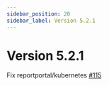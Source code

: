 ```yaml
---
sidebar_position: 20
sidebar_label: Version 5.2.1
---
```


# Version 5.2.1

Fix reportportal/kubernetes [#115](https://github.com/reportportal/reportportal/issues/115)
